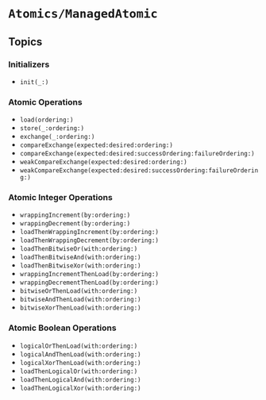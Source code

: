 # ``Atomics/ManagedAtomic``

## Topics

### Initializers

- ``init(_:)``

### Atomic Operations

- ``load(ordering:)``
- ``store(_:ordering:)``
- ``exchange(_:ordering:)``
- ``compareExchange(expected:desired:ordering:)``
- ``compareExchange(expected:desired:successOrdering:failureOrdering:)``
- ``weakCompareExchange(expected:desired:ordering:)``
- ``weakCompareExchange(expected:desired:successOrdering:failureOrdering:)``

### Atomic Integer Operations

- ``wrappingIncrement(by:ordering:)``
- ``wrappingDecrement(by:ordering:)``
- ``loadThenWrappingIncrement(by:ordering:)``
- ``loadThenWrappingDecrement(by:ordering:)``
- ``loadThenBitwiseOr(with:ordering:)``
- ``loadThenBitwiseAnd(with:ordering:)``
- ``loadThenBitwiseXor(with:ordering:)``
- ``wrappingIncrementThenLoad(by:ordering:)``
- ``wrappingDecrementThenLoad(by:ordering:)``
- ``bitwiseOrThenLoad(with:ordering:)``
- ``bitwiseAndThenLoad(with:ordering:)``
- ``bitwiseXorThenLoad(with:ordering:)``

### Atomic Boolean Operations

- ``logicalOrThenLoad(with:ordering:)``
- ``logicalAndThenLoad(with:ordering:)``
- ``logicalXorThenLoad(with:ordering:)``
- ``loadThenLogicalOr(with:ordering:)``
- ``loadThenLogicalAnd(with:ordering:)``
- ``loadThenLogicalXor(with:ordering:)``

